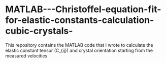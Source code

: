 # MATLAB---Christoffel-equation-fit-for-elastic-constants-calculation-cubic-crystals-
This repository contains the MATLAB code that I wrote to calculate the elastic constant tensor (C_{ij}) and crystal orientation starting from the measured velocities

